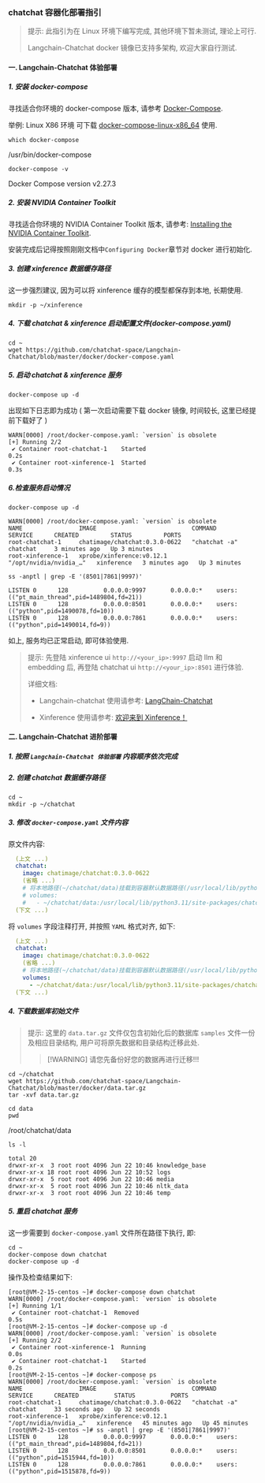 ### chatchat 容器化部署指引

> 提示: 此指引为在 Linux 环境下编写完成, 其他环境下暂未测试, 理论上可行.
> 
> Langchain-Chatchat docker 镜像已支持多架构, 欢迎大家自行测试.

#### 一. Langchain-Chatchat 体验部署

##### 1. 安装 docker-compose
寻找适合你环境的 docker-compose 版本, 请参考 [Docker-Compose](https://github.com/docker/compose).

举例: Linux X86 环境 可下载 [docker-compose-linux-x86_64](https://github.com/docker/compose/releases/download/v2.27.3/docker-compose-linux-x86_64) 使用.
```shell
which docker-compose
```
/usr/bin/docker-compose
```shell
docker-compose -v
```
Docker Compose version v2.27.3

##### 2. 安装 NVIDIA Container Toolkit
寻找适合你环境的 NVIDIA Container Toolkit 版本, 请参考: [Installing the NVIDIA Container Toolkit](https://docs.nvidia.com/datacenter/cloud-native/container-toolkit/latest/install-guide.html).

安装完成后记得按照刚刚文档中`Configuring Docker`章节对 docker 进行初始化. 

##### 3. 创建 xinference 数据缓存路径

这一步强烈建议, 因为可以将 xinference 缓存的模型都保存到本地, 长期使用. 
```shell
mkdir -p ~/xinference
```

##### 4. 下载 chatchat & xinference 启动配置文件(docker-compose.yaml)
```shell
cd ~
wget https://github.com/chatchat-space/Langchain-Chatchat/blob/master/docker/docker-compose.yaml
```

##### 5. 启动 chatchat & xinference 服务
```shell
docker-compose up -d
```
出现如下日志即为成功 ( 第一次启动需要下载 docker 镜像, 时间较长, 这里已经提前下载好了 )
```text
WARN[0000] /root/docker-compose.yaml: `version` is obsolete 
[+] Running 2/2
 ✔ Container root-chatchat-1    Started                                                                                             0.2s 
 ✔ Container root-xinference-1  Started                                                                                             0.3s
```

##### 6.检查服务启动情况
```shell
docker-compose up -d
```
```text
WARN[0000] /root/docker-compose.yaml: `version` is obsolete 
NAME                IMAGE                           COMMAND                  SERVICE      CREATED         STATUS         PORTS
root-chatchat-1     chatimage/chatchat:0.3.0-0622   "chatchat -a"            chatchat     3 minutes ago   Up 3 minutes   
root-xinference-1   xprobe/xinference:v0.12.1       "/opt/nvidia/nvidia_…"   xinference   3 minutes ago   Up 3 minutes
```
```shell
ss -anptl | grep -E '(8501|7861|9997)'
```
```text
LISTEN 0      128          0.0.0.0:9997       0.0.0.0:*    users:(("pt_main_thread",pid=1489804,fd=21))
LISTEN 0      128          0.0.0.0:8501       0.0.0.0:*    users:(("python",pid=1490078,fd=10))        
LISTEN 0      128          0.0.0.0:7861       0.0.0.0:*    users:(("python",pid=1490014,fd=9))
```
如上, 服务均已正常启动, 即可体验使用.

> 提示: 先登陆 xinference ui `http://<your_ip>:9997` 启动 llm 和 embedding 后, 再登陆 chatchat ui `http://<your_ip>:8501` 进行体验.
> 
> 详细文档:
> - Langchain-chatchat 使用请参考: [LangChain-Chatchat](/README.md)
> 
> - Xinference 使用请参考: [欢迎来到 Xinference！](https://inference.readthedocs.io/zh-cn/latest/index.html)

#### 二. Langchain-Chatchat 进阶部署

##### 1. 按照 `Langchain-Chatchat 体验部署` 内容顺序依次完成

##### 2. 创建 chatchat 数据缓存路径
```shell
cd ~
mkdir -p ~/chatchat
```

##### 3. 修改 `docker-compose.yaml` 文件内容

原文件内容:
```yaml
  (上文 ...)
  chatchat:
    image: chatimage/chatchat:0.3.0-0622
    (省略 ...)
    # 将本地路径(~/chatchat/data)挂载到容器默认数据路径(/usr/local/lib/python3.11/site-packages/chatchat/data)中
    # volumes:
    #   - ~/chatchat/data:/usr/local/lib/python3.11/site-packages/chatchat/data
  (下文 ...)
```
将 `volumes` 字段注释打开, 并按照 `YAML` 格式对齐, 如下:
```yaml
  (上文 ...)
  chatchat:
    image: chatimage/chatchat:0.3.0-0622
    (省略 ...)
    # 将本地路径(~/chatchat/data)挂载到容器默认数据路径(/usr/local/lib/python3.11/site-packages/chatchat/data)中
    volumes:
      - ~/chatchat/data:/usr/local/lib/python3.11/site-packages/chatchat/data
  (下文 ...)
```

##### 4. 下载数据库初始文件

> 提示: 这里的 `data.tar.gz` 文件仅包含初始化后的数据库 `samples` 文件一份及相应目录结构, 用户可将原先数据和目录结构迁移此处.
> > [!WARNING] 请您先备份好您的数据再进行迁移!!!

```shell
cd ~/chatchat
wget https://github.com/chatchat-space/Langchain-Chatchat/blob/master/docker/data.tar.gz
tar -xvf data.tar.gz
```
```shell
cd data
pwd
```
/root/chatchat/data
```shell
ls -l
```
```text
total 20
drwxr-xr-x  3 root root 4096 Jun 22 10:46 knowledge_base
drwxr-xr-x 18 root root 4096 Jun 22 10:52 logs
drwxr-xr-x  5 root root 4096 Jun 22 10:46 media
drwxr-xr-x  5 root root 4096 Jun 22 10:46 nltk_data
drwxr-xr-x  3 root root 4096 Jun 22 10:46 temp
```

##### 5. 重启 chatchat 服务

这一步需要到 `docker-compose.yaml` 文件所在路径下执行, 即:
```shell
cd ~
docker-compose down chatchat
docker-compose up -d
```
操作及检查结果如下:
```text
[root@VM-2-15-centos ~]# docker-compose down chatchat
WARN[0000] /root/docker-compose.yaml: `version` is obsolete 
[+] Running 1/1
 ✔ Container root-chatchat-1  Removed                                                                                               0.5s 
[root@VM-2-15-centos ~]# docker-compose up -d
WARN[0000] /root/docker-compose.yaml: `version` is obsolete 
[+] Running 2/2
 ✔ Container root-xinference-1  Running                                                                                             0.0s 
 ✔ Container root-chatchat-1    Started                                                                                             0.2s
[root@VM-2-15-centos ~]# docker-compose ps
WARN[0000] /root/docker-compose.yaml: `version` is obsolete 
NAME                IMAGE                           COMMAND                  SERVICE      CREATED          STATUS          PORTS
root-chatchat-1     chatimage/chatchat:0.3.0-0622   "chatchat -a"            chatchat     33 seconds ago   Up 32 seconds   
root-xinference-1   xprobe/xinference:v0.12.1       "/opt/nvidia/nvidia_…"   xinference   45 minutes ago   Up 45 minutes   
[root@VM-2-15-centos ~]# ss -anptl | grep -E '(8501|7861|9997)'
LISTEN 0      128          0.0.0.0:9997       0.0.0.0:*    users:(("pt_main_thread",pid=1489804,fd=21))
LISTEN 0      128          0.0.0.0:8501       0.0.0.0:*    users:(("python",pid=1515944,fd=10))        
LISTEN 0      128          0.0.0.0:7861       0.0.0.0:*    users:(("python",pid=1515878,fd=9))
```